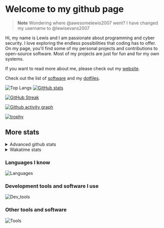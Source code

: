 # Welcome to my github page

> **Note**
> Wondering where @awesomelewis2007 went? I have changed my username to @lewisevans2007

Hi, my name is Lewis and I am passionate about programming and cyber security. I love exploring the endless possibilities that coding has to offer. On my page, you'll find some of my personal projects and contributions to open-source software. Most of my projects are just for fun and for my own systems.

If you want to read more about me, please check out my [website](https://lewisevans2007.github.io/).

Check out the list of [software](https://github.com/lewisevans2007/lewisevans2007/blob/master/software.md) and my [dotfiles](https://github.com/lewisevans2007/dotfiles).

![Top Langs](https://github-readme-stats.vercel.app/api/top-langs/?username=lewisevans2007&hide=html,css,jupyter%20notebook&langs_count=10&layout=donut&theme=transparent&exclude_repo=GPT-code-repository,Obsidian_vault,Apple-PowerManagement,Apple-Security,CMake,qemu,swift,tcpdump,xnu)
[![GitHub stats](https://github-readme-stats.vercel.app/api?username=lewisevans2007&show_icons=true&theme=transparent)](https://github.com/anuraghazra/github-readme-stats)

[![GitHub Streak](https://streak-stats.demolab.com?user=lewisevans2007&theme=transparent)](https://git.io/streak-stats)

[![Github activity graph](https://github-readme-activity-graph.vercel.app/graph?username=lewisevans2007&theme=github-compact&area=true)](https://github.com/ashutosh00710/github-readme-activity-graph)

[![trophy](https://github-profile-trophy.vercel.app/?username=lewisevans2007&theme=darkhub)](https://github.com/ryo-ma/github-profile-trophy)

## More stats
<details close>
<summary>Advanced github stats</summary>
<br>
  
![Metrics](https://raw.githubusercontent.com/lewisevans2007/lewisevans2007/master/github-metrics.svg)
  
</details>

<details close>
<summary>Wakatime stats</summary>
<br>

<!--START_SECTION:waka-->

```txt
Python       57 mins         █████░░░░░░░░░░░░░░░░░░░░   19.64 %
Lua          41 mins         ███▓░░░░░░░░░░░░░░░░░░░░░   14.42 %
Other        38 mins         ███▒░░░░░░░░░░░░░░░░░░░░░   13.37 %
HTML         34 mins         ███░░░░░░░░░░░░░░░░░░░░░░   11.70 %
Docker       27 mins         ██▒░░░░░░░░░░░░░░░░░░░░░░   09.59 %
JSON         26 mins         ██▒░░░░░░░░░░░░░░░░░░░░░░   09.20 %
C            23 mins         ██░░░░░░░░░░░░░░░░░░░░░░░   07.97 %
Makefile     14 mins         █▒░░░░░░░░░░░░░░░░░░░░░░░   05.03 %
Markdown     9 mins          ▓░░░░░░░░░░░░░░░░░░░░░░░░   03.32 %
Text         5 mins          ▒░░░░░░░░░░░░░░░░░░░░░░░░   01.96 %
Assembly     5 mins          ▒░░░░░░░░░░░░░░░░░░░░░░░░   01.72 %
fish         2 mins          ▒░░░░░░░░░░░░░░░░░░░░░░░░   00.89 %
Vim Script   1 min           ░░░░░░░░░░░░░░░░░░░░░░░░░   00.49 %
Git Config   1 min           ░░░░░░░░░░░░░░░░░░░░░░░░░   00.37 %
Bash         0 secs          ░░░░░░░░░░░░░░░░░░░░░░░░░   00.31 %
```

<!--END_SECTION:waka-->
</details>

### Languages I know
![Languages](https://skillicons.dev/icons?i=python,cpp,cs,c,javascript,nodejs,dotnet,bash,css,html,rust)
### Development tools and software I use
![Dev_tools](https://skillicons.dev/icons?i=git,docker,github,googlecloud,vscode,visualstudio,raspberrypi,linux,powershell,replit)
### Other tools and software
![Tools](https://skillicons.dev/icons?i=blender,ps,pr,ai,xd,figma)

